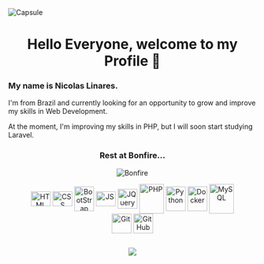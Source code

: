 <link rel="stylesheet" type='text/css' href="https://cdn.jsdelivr.net/gh/devicons/devicon@latest/devicon.min.css" />

<img align="center" alt="Capsule" src="https://capsule-render.vercel.app/api?type=waving&height=366&color=gradient&text=Nicolas%20Linares" />

<h1 align="center">Hello Everyone, welcome to my Profile 👋</h1>
<h3>My name is Nicolas Linares.</h3>
<p>I'm from Brazil and currently looking for an opportunity to grow and improve my skills in Web Development.</p>
<p>At the moment, I'm improving my skills in PHP, but I will soon start studying Laravel.</p>

<div align=center>
  <h3>Rest at Bonfire...</h3>

  ![Bonfire](https://media.tenor.com/giNrzT0tQGsAAAAj/bonfire-dark-souls.gif)
</div>

<div align="center">
  <img align="center" alt="HTML" height="30" width="40" src="https://cdn.jsdelivr.net/gh/devicons/devicon@latest/icons/html5/html5-plain.svg" />        
  <img align="center" alt="CSS" height="30" width="40" src="https://cdn.jsdelivr.net/gh/devicons/devicon@latest/icons/css3/css3-plain.svg" />
  <img align="center" alt="BootStrap" height="50" width="40" src="https://cdn.jsdelivr.net/gh/devicons/devicon@latest/icons/bootstrap/bootstrap-original.svg" />
  <img align="center" alt="JS" height="30" width="40" src="https://cdn.jsdelivr.net/gh/devicons/devicon@latest/icons/javascript/javascript-plain.svg" />
  <img align="center" alt="JQuery" height="40" width="40" src="https://cdn.jsdelivr.net/gh/devicons/devicon@latest/icons/jquery/jquery-plain.svg"/>
  <img align="center" alt="PHP" height="60" width="50" src="https://cdn.jsdelivr.net/gh/devicons/devicon@latest/icons/php/php-original.svg" />
  <img align="center" alt="Python" height="50" width="40" src="https://cdn.jsdelivr.net/gh/devicons/devicon@latest/icons/python/python-original.svg" />
  <img align="center" alt="Docker" height="50" width="40" src="https://cdn.jsdelivr.net/gh/devicons/devicon@latest/icons/docker/docker-plain-wordmark.svg" />
  <img align="center" alt="MySQL" height="60" width="50" src="https://cdn.jsdelivr.net/gh/devicons/devicon@latest/icons/mysql/mysql-plain-wordmark.svg" />
</div>
<div align="center">
  <img align="center" alt="Git" height="40" width="40" src="https://cdn.jsdelivr.net/gh/devicons/devicon@latest/icons/git/git-original.svg" />
  <img align="center" alt="GitHub" height="40" width="40" src="https://cdn.jsdelivr.net/gh/devicons/devicon@latest/icons/github/github-original.svg" />         
</div>

##

<div align="center">
    <a href="https://www.linkedin.com/in/nicolas-linares-de-oliveira/"><img src="https://img.shields.io/badge/LinkedIn-0077B5?style=for-the-badge&logo=linkedin&logoColor=white"></a>
</div>
